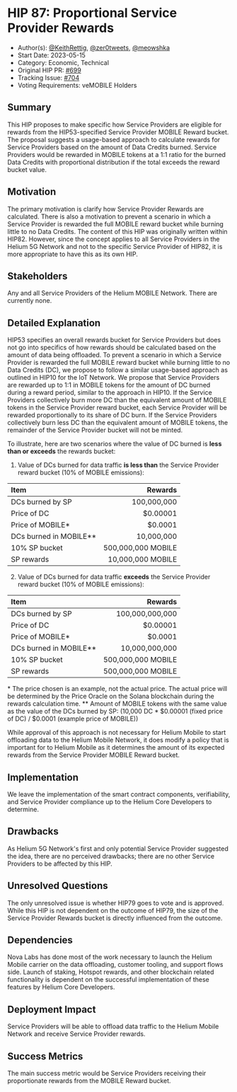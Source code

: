 # HIP 87: Proportional Service Provider Rewards
- Author(s): [@KeithRettig](https://github.com/KeithRettig), [@zer0tweets](https://github.com/zer0tweets), [@meowshka](https://github.com/meowshka)
- Start Date: 2023-05-15
- Category: Economic, Technical
- Original HIP PR: [#699](https://github.com/helium/HIP/pull/699)
- Tracking Issue: [#704](https://github.com/helium/HIP/issues/704)
- Voting Requirements: veMOBILE Holders

## Summary
This HIP proposes to make specific how Service Providers are eligible for rewards from the HIP53-specified Service Provider MOBILE Reward bucket.  The proposal suggests a usage-based approach to calculate rewards for Service Providers based on the amount of Data Credits burned.  Service Providers would be rewarded in MOBILE tokens at a 1:1 ratio for the burned Data Credits with proportional distribution if the total exceeds the reward bucket value.

## Motivation
The primary motivation is clarify how Service Provider Rewards are calculated.  There is also a motivation to prevent a scenario in which a Service Provider is rewarded the full MOBILE reward bucket while burning little to no Data Credits.  The content of this HIP was originally written within HIP82.  However, since the concept applies to all Service Providers in the Helium 5G Network and not to the specific Service Provider of HIP82, it is more appropriate to have this as its own HIP.

## Stakeholders
Any and all Service Providers of the Helium MOBILE Network.  There are currently none.

## Detailed Explanation
HIP53 specifies an overall rewards bucket for Service Providers but does not go into specifics of how rewards should be calculated based on the amount of data being offloaded. To prevent a scenario in which a Service Provider is rewarded the full MOBILE reward bucket while burning little to no Data Credits (DC), we propose to follow a similar usage-based approach as outlined in HIP10 for the IoT Network.
We propose that Service Providers are rewarded up to 1:1 in MOBILE tokens for the amount of DC burned during a reward period, similar to the approach in HIP10.  If the Service Providers collectively burn more DC than the equivalent amount of MOBILE tokens in the Service Provider reward bucket, each Service Provider will be rewarded proportionally to its share of DC burn.  If the Service Providers collectively burn less DC than the equivalent amount of MOBILE tokens, the remainder of the Service Provider bucket will not be minted.

To illustrate, here are two scenarios where the value of DC burned is **less than or exceeds** the rewards bucket:

1. Value of DCs burned for data traffic **is less than** the Service Provider reward bucket (10% of MOBILE emissions):

|Item|Rewards|
|:----------------------|---------:|
|DCs burned by SP|100,000,000|
|Price of DC|$0.00001|
|Price of MOBILE*|$0.0001|
|DCs burned in MOBILE**|10,000,000|
|10% SP bucket|500,000,000 MOBILE|
|SP rewards|10,000,000 MOBILE|

2. Value of DCs burned for data traffic **exceeds** the Service Provider reward bucket (10% of MOBILE emissions):

|Item|Rewards|
|:----------------------|---------:|
|DCs burned by SP|100,000,000,000|
|Price of DC|$0.00001|
|Price of MOBILE*|$0.0001|
|DCs burned in MOBILE**|10,000,000,000|
|10% SP bucket|500,000,000 MOBILE|
|SP rewards|500,000,000 MOBILE|

\* The price chosen is an example, not the actual price. The actual price will be determined by the Price Oracle on the Solana blockchain during the rewards calculation time.
\** Amount of MOBILE tokens with the same value as the value of the DCs burned by SP: (10,000 DC * $0.00001 (fixed price of DC) / $0.0001 (example price of MOBILE))

While approval of this approach is not necessary for Helium Mobile to start offloading data to the Helium Mobile Network, it does modify a policy that is important for to Helium Mobile as it determines the amount of its expected rewards from the Service Provider MOBILE Reward bucket.

## Implementation
We leave the implementation of the smart contract components, verifiability, and Service Provider compliance up to the Helium Core Developers to determine.

## Drawbacks
As Helium 5G Network's first and only potential Service Provider suggested the idea, there are no perceived drawbacks; there are no other Service Providers to be affected by this HIP.

## Unresolved Questions
The only unresolved issue is whether HIP79 goes to vote and is approved.  While this HIP is not dependent on the outcome of HIP79, the size of the Service Provider Rewards bucket is directly influenced from the outcome.

## Dependencies
Nova Labs has done most of the work necessary to launch the Helium Mobile carrier on the data offloading, customer tooling, and support flows side.  Launch of staking, Hotspot rewards, and other blockchain related functionality is dependent on the successful implementation of these features by Helium Core Developers.

## Deployment Impact
Service Providers will be able to offload data traffic to the Helium Mobile Network and receive Service Provider rewards.

## Success Metrics
The main success metric would be Service Providers receiving their proportionate rewards from the MOBILE Reward bucket.
